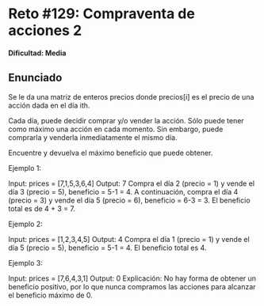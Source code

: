 # Reto #129: Compraventa de acciones 2

#### Dificultad: Media

## Enunciado

Se le da una matriz de enteros precios donde precios[i] es el precio de una acción dada en el día ith.

Cada día, puede decidir comprar y/o vender la acción. Sólo puede tener como máximo una acción en cada momento. Sin embargo, puede comprarla y venderla inmediatamente el mismo día.

Encuentre y devuelva el máximo beneficio que puede obtener.

Ejemplo 1:

Input: prices = [7,1,5,3,6,4]
Output: 7
Compra el día 2 (precio = 1) y vende el día 3 (precio = 5), beneficio = 5-1 = 4.
A continuación, compra el día 4 (precio = 3) y vende el día 5 (precio = 6), beneficio = 6-3 = 3.
El beneficio total es de 4 + 3 = 7.

Ejemplo 2:

Input: prices = [1,2,3,4,5]
Output: 4
Compra el día 1 (precio = 1) y vende el día 5 (precio = 5), beneficio = 5-1 = 4.
El beneficio total es 4.

Ejemplo 3:

Input: prices = [7,6,4,3,1]
Output: 0
Explicación: No hay forma de obtener un beneficio positivo, por lo que nunca compramos las acciones para alcanzar el beneficio máximo de 0.
